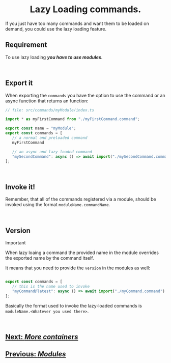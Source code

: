 <h1 align="center">
   <b>
        Lazy Loading commands.
   </b>
</h1>

If you just have too many commands and want them to be loaded on demand, you could use the lazy loading feature.

## Requirement

To use lazy loading __*you have to use modules*__.

<br />

## Export it

When exporting the `commands` you have the option to use the command or an async function that returns an function:

```typescript
// file: src/commands/myModule/index.ts

import * as myFirstCommand from "./myFirstCommand.command";

export const name = "myModule";
export const commands = [
   // a normal and preloaded command
   myFirstCommand

   // an async and lazy-loaded command
   "mySecondCommand": async () => await import("./mySecondCommand.command")
];

```

<br />

## Invoke it!

Remember, that all of the commands registered via a module, should be invoked using the format `moduleName.commandName`.

<br />

## Version

> [!IMPORTANT]
> When lazy loaing a command the provided name in the module overrides the exported name by the command itself.

It means that you need to provide the `version` in the modules as well:

```typescript

export const commands = [
   // this is the name used to invoke
   "myCommand@latest": async () => await import("./myCommand.command")
];

```

Basically the format used to invoke the lazy-loaded commands is `moduleName.<Whatever you used there>`.

<br />

<div>
   <h2><a href="./more-containers.md">   
      Next: <i>More containers</i>
   </a></h2>
</div>

<div>
   <h2><a href="./modules.md">   
      Previous: <i>Modules</i>
   </a></h2>
</div>